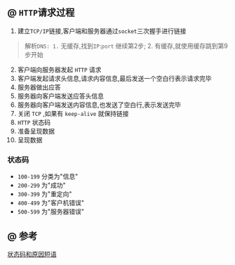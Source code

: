 ## @ `HTTP`请求过程

1. 建立`TCP/IP`链接,客户端和服务器通过`socket`三次握手进行链接

  > 解析`DNS: 1.` 无缓存,找到`IP`:`port` 继续第2步; 2. 有缓存,就使用缓存跳到第9步开始

2. 客户端向服务器发起 `HTTP` 请求
3. 客户端发起请求头信息,请求内容信息,最后发送一个空白行表示请求完毕
4. 服务器做出应答
5. 服务器向客户端发送应答头信息
6. 服务器向客户端发送内容信息,也发送了空白行,表示发送完毕
7. 关闭 `TCP` ,如果有 `keep-alive` 就保持链接
8. `HTTP` 状态码
9. 准备呈现数据
10. 呈现数据


### 状态码

- `100-199` 分类为"信息"
- `200-299` 为"成功"
- `300-399` 为"重定向"
- `400-499` 为"客户机错误"
- `500-599` 为"服务器错误"

## @ 参考

[状态码和原因短语](https://www.ibm.com/support/knowledgecenter/zh/SSGMGV_3.2.0/com.ibm.cics.ts.internet.doc/topics/dfhtl_httpstatus.html)
